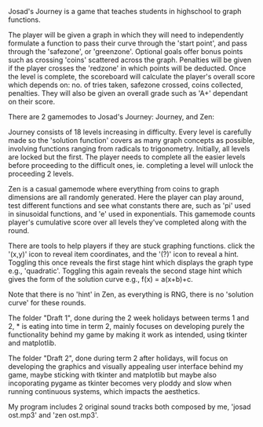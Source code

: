 Josad's Journey is a game that teaches students in highschool to graph functions. 

The player will be given a graph in which they will need to independently formulate a function to pass their curve through the 'start point', and pass through the 'safezone', or 'greenzone'. Optional goals offer bonus points such as crossing 'coins' scattered across the graph. Penalties will be given if the player crosses the 'redzone' in which points will be deducted. Once the level is complete, the scoreboard will calculate the player's overall score which depends on: no. of tries taken, safezone crossed, coins collected, penalties. They will also be given an overall grade such as 'A+' dependant on their score.


There are 2 gamemodes to Josad's Journey: Journey, and Zen:

Journey consists of 18 levels increasing in difficulty.  Every level is carefully made so the 'solution function' covers as many graph concepts as possible, involving functions ranging from radicals to trigonometry. Initially, all levels are locked but the first. The player needs to complete all the easier levels before proceeding to the difficult ones, ie. completing a level will unlock the proceeding 2 levels. 

Zen is a casual gamemode where everything from coins to graph dimensions are all randomly generated. Here the player can play around, test different functions and see what constants there are, such as 'pi' used in sinusoidal functions, and 'e' used in exponentials. This gamemode counts player's cumulative score over all levels they've completed along with the round.


There are tools to help players if they are stuck graphing functions. click the '(x,y)' icon to reveal item coordinates, and the '(?)' icon to reveal a hint. Toggling this once reveals the first stage hint which displays the graph type e.g., 'quadratic'. Toggling this again reveals the second stage hint which gives the form of the solution curve e.g., f(x) = a(x+b)+c.

Note that there is no 'hint' in Zen, as everything is RNG, there is no 'solution curve' for these rounds.




The folder "Draft 1", done during the 2 week holidays between terms 1 and 2, * is eating into time in term 2, mainly focuses on developing purely the functionality behind my game by making it work as intended, using tkinter and matplotlib. 

The folder "Draft 2", done during term 2 after holidays, will focus on developing the graphics and visually appealing user interface behind my game, maybe sticking with tkinter and matplotlib but maybe also incoporating pygame as tkinter becomes very ploddy and slow when running continuous systems, which impacts the aesthetics.


My program includes 2 original sound tracks both composed by me, 'josad ost.mp3' and 'zen ost.mp3'. 
